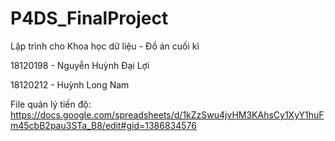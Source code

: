 # P4DS_FinalProject
Lập trình cho Khoa học dữ liệu - Đồ án cuối kì

18120198 - Nguyễn Huỳnh Đại Lợi

18120212 - Huỳnh Long Nam

File quản lý tiến độ: https://docs.google.com/spreadsheets/d/1kZzSwu4jvHM3KAhsCy1XyY1huFm45cbB2pau3STa_B8/edit#gid=1386834576
